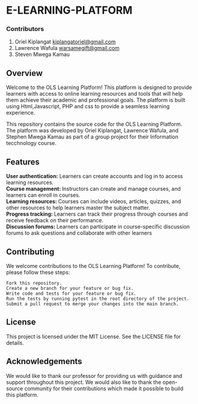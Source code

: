 # E-LEARNING-PLATFORM
### Contributors
1. Oriel Kiplangat kiplangatoriel@gmail.com
2. Lawrence Wafula warsamegift@gmail.com
3. Steven Mwega Kamau

## Overview
Welcome to the OLS Learning Platform! This platform is designed to provide learners with access to online learning resources and tools that will help them achieve their academic and professional goals. The platform is built using Html,Javascript, PHP and css to provide a seamless learning experience.

This repository contains the source code for the OLS Learning Platform. The platform was developed by Oriel Kiplangat, Lawrence Wafula, and Stephen Mwega Kamau as part of a group project for their Information tecchnology course.

## Features
<b>User authentication:</b> Learners can create accounts and log in to access learning resources. </br>
<b>Course management: </b>Instructors can create and manage courses, and learners can enroll in courses. </br>
<b>Learning resources: </b>Courses can include videos, articles, quizzes, and other resources to help learners master the subject matter. </br>
<b>Progress tracking: </b>Learners can track their progress through courses and receive feedback on their performance. </br>
<b>Discussion forums: </b>Learners can participate in course-specific discussion forums to ask questions and collaborate with other learners </br>

## Contributing
We welcome contributions to the OLS Learning Platform! To contribute, please follow these steps:

    Fork this repository.
    Create a new branch for your feature or bug fix.
    Write code and tests for your feature or bug fix.
    Run the tests by running pytest in the root directory of the project.
    Submit a pull request to merge your changes into the main branch.

## License

This project is licensed under the MIT License. See the LICENSE file for details.

## Acknowledgements

We would like to thank our professor for providing us with guidance and support throughout this project. 
We would also like to thank the open-source community for their contributions which made it possible to build this platform.



